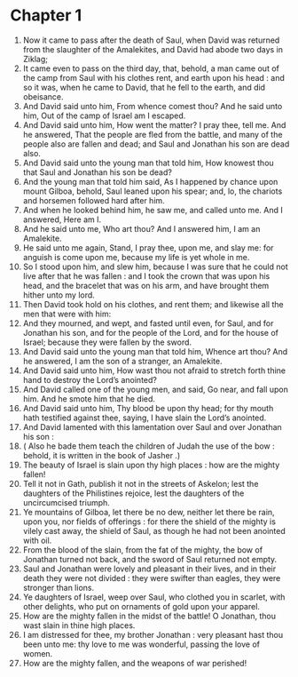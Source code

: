 # Chapter 1

1. Now it came to pass after the death of Saul, when David was returned from the slaughter of the Amalekites, and David had abode two days in Ziklag;
2. It came even to pass on the third day, that, behold, a man came out of the camp from Saul with his clothes rent, and earth upon his head : and so it was, when he came to David, that he fell to the earth, and did obeisance.
3. And David said unto him, From whence comest thou? And he said unto him, Out of the camp of Israel am I escaped.
4. And David said unto him, How went the matter? I pray thee, tell me. And he answered, That the people are fled from the battle, and many of the people also are fallen and dead; and Saul and Jonathan his son are dead also.
5. And David said unto the young man that told him, How knowest thou that Saul and Jonathan his son be dead?
6. And the young man that told him said, As I happened by chance upon mount Gilboa, behold, Saul leaned upon his spear; and, lo, the chariots and horsemen followed hard after him.
7. And when he looked behind him, he saw me, and called unto me. And I answered, Here am I.
8. And he said unto me, Who art thou? And I answered him, I am an Amalekite.
9. He said unto me again, Stand, I pray thee, upon me, and slay me: for anguish is come upon me, because my life is yet whole in me.
10. So I stood upon him, and slew him, because I was sure that he could not live after that he was fallen : and I took the crown that was upon his head, and the bracelet that was on his arm, and have brought them hither unto my lord.
11. Then David took hold on his clothes, and rent them; and likewise all the men that were with him:
12. And they mourned, and wept, and fasted until even, for Saul, and for Jonathan his son, and for the people of the Lord, and for the house of Israel; because they were fallen by the sword.
13. And David said unto the young man that told him, Whence art thou? And he answered, I am the son of a stranger, an Amalekite.
14. And David said unto him, How wast thou not afraid to stretch forth thine hand to destroy the Lord’s anointed?
15. And David called one of the young men, and said, Go near, and fall upon him. And he smote him that he died.
16. And David said unto him, Thy blood be upon thy head; for thy mouth hath testified against thee, saying, I have slain the Lord’s anointed.
17. And David lamented with this lamentation over Saul and over Jonathan his son :
18. ( Also he bade them teach the children of Judah the use of the bow : behold, it is written in the book of Jasher .)
19. The beauty of Israel is slain upon thy high places : how are the mighty fallen!
20. Tell it not in Gath, publish it not in the streets of Askelon; lest the daughters of the Philistines rejoice, lest the daughters of the uncircumcised triumph.
21. Ye mountains of Gilboa, let there be no dew, neither let there be rain, upon you, nor fields of offerings : for there the shield of the mighty is vilely cast away, the shield of Saul, as though he had not been anointed with oil.
22. From the blood of the slain, from the fat of the mighty, the bow of Jonathan turned not back, and the sword of Saul returned not empty.
23. Saul and Jonathan were lovely and pleasant in their lives, and in their death they were not divided : they were swifter than eagles, they were stronger than lions.
24. Ye daughters of Israel, weep over Saul, who clothed you in scarlet, with other delights, who put on ornaments of gold upon your apparel.
25. How are the mighty fallen in the midst of the battle! O Jonathan, thou wast slain in thine high places.
26. I am distressed for thee, my brother Jonathan : very pleasant hast thou been unto me: thy love to me was wonderful, passing the love of women.
27. How are the mighty fallen, and the weapons of war perished!

